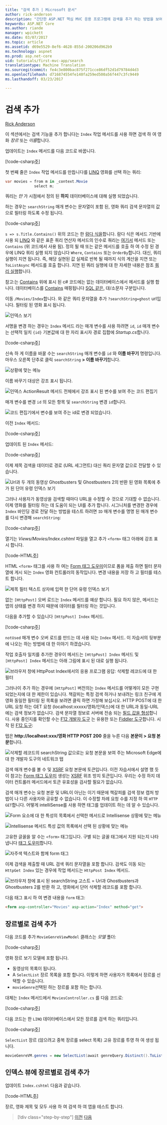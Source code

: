 ```yaml
---
title: "검색 추가 | Microsoft 문서"
author: rick-anderson
description: "간단한 ASP.NET 핵심 MVC 응용 프로그램에 검색을 추가 하는 방법을 보여 줍니다."
keywords: ASP.NET Core
ms.author: riande
manager: wpickett
ms.date: 03/07/2017
ms.topic: article
ms.assetid: d69e5529-8ef6-4628-855d-200206d962b9
ms.technology: aspnet
ms.prod: asp.net-core
uid: tutorials/first-mvc-app/search
translationtype: Machine Translation
ms.sourcegitcommit: fe4c3e800bac875f271cce86df52d1d79784d4d3
ms.openlocfilehash: d716874554fe140fa259ed500a56f447c3fc9449
ms.lasthandoff: 03/23/2017

---
```

# <a name="adding-search"></a>검색 추가

[Rick Anderson](https://twitter.com/RickAndMSFT)

이 섹션에서는 검색 기능을 추가 합니다는 `Index` 작업 메서드를 사용 하면 검색 하 여 영화 *장르* 또는 *이름*합니다.

업데이트는 `Index` 메서드를 다음 코드로 바꿉니다.

[!code-csharp[주](start-mvc/sample/MvcMovie/Controllers/MoviesController.cs?name=snippet_1stSearch)]

첫 번째 줄은 `Index` 작업 메서드를 만듭니다를 [LINQ](http://msdn.microsoft.com/en-us/library/bb397926.aspx) 영화를 선택 하는 쿼리:

```csharp
var movies = from m in _context.Movie
             select m;
```

쿼리는 *만* 가 시점에서 정의 된 **하지** 데이터베이스에 대해 실행 되었습니다.

하는 경우는 `searchString` 매개 변수는 문자열이 포함 된, 영화 쿼리 검색 문자열의 값으로 필터링 하도록 수정 됩니다.

[!code-csharp[주](start-mvc/sample/MvcMovie/Controllers/MoviesController.cs?name=snippet_SearchNull)]

`s => s.Title.Contains()` 위의 코드는 한 [람다 식을](http://msdn.microsoft.com/en-us/library/bb397687.aspx)합니다. 람다 식은 메서드 기반에 사용 되 [LINQ](http://msdn.microsoft.com/en-us/library/bb397926.aspx) 와 같은 표준 쿼리 연산자 메서드의 인수로 쿼리는 [여기서](http://msdn.microsoft.com/en-us/library/system.linq.enumerable.where.aspx) 메서드 또는 `Contains` (위 코드에서 사용 됨). 정의 될 때 또는 같은 메서드를 호출 하 여 수정 된 경우에 LINQ 쿼리 실행 되지 않습니다 `Where`, `Contains` 또는 `OrderBy`합니다. 대신, 쿼리 실행이 지연 됩니다.  즉, 해당 실현된 값 실제로 반복 될 때까지 식의 계산을 지연 또는 `ToListAsync` 메서드를 호출 합니다. 지연 된 쿼리 실행에 대 한 자세한 내용은 참조 [쿼리 실행](http://msdn.microsoft.com/en-us/library/bb738633.aspx)합니다.

참고:는 [Contains](http://msdn.microsoft.com/en-us/library/bb155125.aspx) 위에 표시 된 c# 코드에는 없는 데이터베이스에서 메서드를 실행 합니다. 데이터베이스를 [Contains](http://msdn.microsoft.com/en-us/library/bb155125.aspx) 매핑됩니다 [SQL 같은](http://msdn.microsoft.com/en-us/library/ms179859.aspx), 대/소문자 구분입니다.

이동 `/Movies/Index`합니다. 와 같은 쿼리 문자열을 추가 `?searchString=ghost` url입니다. 필터링 된 영화 표시 됩니다.

![인덱스 보기](search/_static/ghost.png)

서명을 변경 하는 경우는 `Index` 메서드 라는 매개 변수를 사용 하려면 `id`, `id` 매개 변수는 선택적 일치 `{id}` 기본값에 대 한 자리 표시자 경로 집합에 *Startup.cs*합니다.

[!code-csharp[주](start-mvc/sample/MvcMovie/Startup.cs?highlight=5&name=snippet_1)]

신속 하 게 이름을 바꿀 수는 `searchString` 매개 변수를 `id` 와 **이름 바꾸기** 명령입니다. 마우스 오른쪽 단추로 클릭 `searchString` **> 이름 바꾸기**합니다.

![상황에 맞는 메뉴](search/_static/rename.png)

이름 바꾸기 대상은 강조 표시 됩니다.

![인덱스 ActionResult 메서드 전체에서 강조 표시 된 변수를 보여 주는 코드 편집기](search/_static/rename2.png)

매개 변수를 변경 `id` 의 모든 항목 및 `searchString` 변경 `id`합니다.

![코드 편집기에서 변수를 보여 주는 id로 변경 되었습니다.](search/_static/rename3.png)

이전 `Index` 메서드:

[!code-csharp[주](start-mvc/sample/MvcMovie/Controllers/MoviesController.cs?highlight=1,8&name=snippet_1stSearch)]

업데이트 된 `Index` 메서드:

[!code-csharp[주](start-mvc/sample/MvcMovie/Controllers/MoviesController.cs?highlight=1,8&name=snippet_SearchID)]

이제 제목 검색을 데이터로 경로 (URL 세그먼트) 대신 쿼리 문자열 값으로 전달할 수 있습니다.

![Url과 두 개의 동영상 Ghostbusters 및 Ghostbusters 2의 반환 된 영화 목록에 추가 된 단어 유령 인덱스 보기](search/_static/g2.png)

그러나 사용자가 동영상을 검색할 때마다 URL을 수정할 수 것으로 기대할 수 없습니다. 이제 영화를 필터링 하는 데 도움이 되는 UI를 추가 합니다. 시그니처를 변경한 경우에 `Index` 바인딩 경로 전달 하는 방법을 테스트 하려면 `ID` 매개 변수를 명명 된 매개 변수를 다시 변경해 `searchString`:

[!code-csharp[주](start-mvc/sample/MvcMovie/Controllers/MoviesController.cs?highlight=1&name=snippet_1stSearch)]

열기는 *Views/Movies/Index.cshtml* 파일을 열고 추가 `<form>` 태그 아래에 강조 표시 합니다.

[!code-HTML[주](start-mvc/sample/MvcMovie/Views/Movies/IndexForm1.cshtml?highlight=11,12,13,14,15,16&range=4-21)]

HTML `<form>` 태그를 사용 하 여는 [Form 태그 도우미](../../mvc/views/working-with-forms.md)이므로 폼을 제출 하면 필터 문자열에 게시 되는 `Index` 영화 컨트롤러의 동작입니다. 변경 내용을 저장 하 고 필터를 테스트 합니다.

![제목 필터 텍스트 상자에 입력 한 단어 유령 인덱스 보기](search/_static/filter.png)

없는 `[HttpPost]` 오버 로드는 `Index` 메서드를 예상 합니다. 필요 하지 않은, 메서드는 앱의 상태를 변경 하지 때문에 데이터를 필터링 하는 것입니다.

다음을 추가할 수 있습니다 `[HttpPost] Index` 메서드.

[!code-csharp[주](start-mvc/sample/MvcMovie/Controllers/MoviesController.cs?highlight=1&name=snippet_SearchPost)]

`notUsed` 매개 변수 오버 로드를 만드는 데 사용 되는 `Index` 메서드. 이 자습서의 뒷부분에 나오는 하는 방법에 대 한 이야기 하겠습니다.

작업 호출자 일치를 추가한 경우이 메서드는 `[HttpPost] Index` 메서드 및 `[HttpPost] Index` 메서드는 아래 그림에 표시 된 대로 실행 됩니다.

![브라우저 창에 HttpPost Index에서의 응용 프로그램 응답: 삭제할 레코드에 대 한 필터](search/_static/fo.png)

그러나이 추가 하는 경우에 `[HttpPost]` 버전의는 `Index` 메서드를 어떻게이 모든 구현 되었는지에 대 한 제한이 있습니다. 책갈피는 특정 검색 하거나 보내려는 링크 친구에 게 영화 동일한 필터링 된 목록을 보려면 클릭 하면 가정해 보십시오. HTTP POST에 대 한 URL 요청 하는 GET 요청 (localhost:xxxxx/영화/인덱스)에 대 한 URL과 동일-URL에는 검색 정보가 없습니다. 검색 문자열 정보로 서버에 전송 되는 [필드 값을 형성](https://developer.mozilla.org/en-US/docs/Web/Guide/HTML/Forms/Sending_and_retrieving_form_data)합니다. 사용 중인지를 확인할 수는 [F12 개발자 도구](https://dev.windows.com/en-us/microsoft-edge/platform/documentation/f12-devtools-guide/) 는 유용한 또는 [Fiddler 도구](http://www.telerik.com/fiddler)합니다. 시작 된 [F12 도구](https://dev.windows.com/en-us/microsoft-edge/platform/documentation/f12-devtools-guide/):

탭은 **http://localhost:xxx/영화 HTTP POST 200** 줄을 누른 다음 **본문이 > 요청 본문**합니다.

![삭제할 레코드의 searchString 값으로는 요청 본문을 보여 주는 Microsoft Edge에 대 한 개발자 도구의 네트워크 탭](search/_static/f12_rb.png)

검색 매개 변수를 볼 수 및 [XSRF](../../security/anti-request-forgery.md) 요청 본문에 토큰입니다. 이전 자습서에서 설명 했 듯이 참고는 [Form 태그 도우미](../../mvc/views/working-with-forms.md) 생성는 [XSRF](../../security/anti-request-forgery.md) 위조 방지 토큰입니다. 우리는 수정 하지 데이터 컨트롤러 메서드에서 토큰 유효성을 검사할 필요가 없습니다.

검색 매개 변수는 요청 본문 및 URL이 아닌는 이기 때문에 책갈피를 검색 정보 캡처 방법이 나 다른 사용자와 공유할 수 없습니다. 이 수정할 차례 요청 수를 지정 하 여 `HTTP GET`합니다. 어떻게 intelliSense를 사용 하면 태그를 업데이트 하는 데 알 수 있습니다.

![Form 요소에 대 한 특성의 목록에서 선택한 메서드로 Intellisense 상황에 맞는 메뉴](search/_static/int_m.png)

![Intellisense 메서드 특성 값의 목록에서 선택 된 상황에 맞는 메뉴](search/_static/int_get.png)

고유한 글꼴을 알 수는 `<form>` 태그입니다. 구별 되는 글꼴 태그에서 지원 되는지 나타냅니다 [태그 도우미](../../mvc/views/tag-helpers/intro.md)합니다.

![자주색 텍스트와 함께 form 태그](search/_static/th_font.png)

이제 검색을 제출할 때 URL 검색 쿼리 문자열을 포함 합니다. 검색도 이동 되는 `HttpGet Index` 있는 경우에 작업 메서드는 `HttpPost Index` 메서드.

![브라우저 창에 표시 된 searchString 고스트 = Url과 Ghostbusters과 Ghostbusters 2를 반환 하 고, 영화에서 단어 삭제할 레코드를 포함 합니다.](search/_static/search_get.png)

다음 태그 표시 하 여 변경 내용을 `form` 태그:

```html
<form asp-controller="Movies" asp-action="Index" method="get">
   ```

## <a name="adding-search-by-genre"></a>장르별로 검색 추가

다음 코드를 추가 `MovieGenreViewModel` 클래스는 *모델* 폴더:

[!code-csharp[주](start-mvc/sample/MvcMovie/Models/MovieGenreViewModel.cs)]

영화 장르 보기 모델에 포함 됩니다.

   * 동영상의 목록이 됩니다.
   * A `SelectList` 장르 목록을 포함 합니다. 이렇게 하면 사용자가 목록에서 장르를 선택할 수 있습니다.
   * `movieGenre`선택된 하는 장르를 포함 하는 합니다.

대체는 `Index` 메서드에서 `MoviesController.cs` 를 다음 코드로:

[!code-csharp[주](start-mvc/sample/MvcMovie/Controllers/MoviesController.cs?name=snippet_SearchGenre)]

다음 코드는 한 `LINQ` 데이터베이스에서 모든 장르를 검색 하는 쿼리입니다.

[!code-csharp[주](start-mvc/sample/MvcMovie/Controllers/MoviesController.cs?name=snippet_LINQ)]

`SelectList` 장르 (않으려고 중복 장르를 select 목록) 고유 장르를 투영 하 여 생성 됩니다.

```csharp
movieGenreVM.genres = new SelectList(await genreQuery.Distinct().ToListAsync())
   ```

## <a name="adding-search-by-genre-to-the-index-view"></a>인덱스 뷰에 장르별로 검색 추가

업데이트 `Index.cshtml` 다음과 같습니다.

[!code-HTML[주](start-mvc/sample/MvcMovie/Views/Movies/IndexFormGenreNoRating.cshtml?highlight=1,15,16,17,28,31,34,37)]

장르, 영화 제목 및 모두 사용 하 여 검색 하 여 앱을 테스트 합니다.

>[!div class="step-by-step"]
[이전](controller-methods-views.md)
[다음](new-field.md)  

